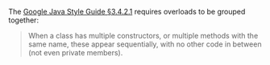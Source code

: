 The [Google Java Style Guide §3.4.2.1][style] requires overloads to be grouped
together:

> When a class has multiple constructors, or multiple methods with the same
> name, these appear sequentially, with no other code in between (not even
> private members).

[style]: https://google.github.io/styleguide/javaguide.html#s3.4.2-ordering-class-contents
